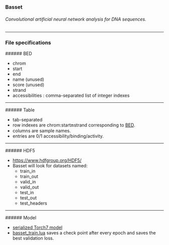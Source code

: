 ### Basset
###### Convolutional artificial neural network analysis for DNA sequences.
--------------------------------------------------------------------------------
### File specifications

<a name="bed"/>
###### BED

- chrom
- start
- end
- name (unused)
- score (unused)
- strand
- accessibilities : comma-separated list of integer indexes

--------------------------------------------------------------------------------
<a name="table"/>
###### Table

- tab-separated
- row indexes are chrom:start:end:strand corresponding to [BED](#bed).
- columns are sample names.
- entries are 0/1 accessibility/binding/activity.

--------------------------------------------------------------------------------
<a name="hdf5"/>
###### HDF5

- https://www.hdfgroup.org/HDF5/
- Basset will look for datasets named:
  - train_in
  - train_out
  - valid_in
  - valid_out
  - test_in
  - test_out
  - test_headers

--------------------------------------------------------------------------------
<a name="model"/>
###### Model

- [serialized Torch7 model](https://github.com/torch/torch7/blob/master/doc/serialization.md)
- [basset_train.lua](learning.md#train) saves a check point after every epoch and saves the best validation loss.